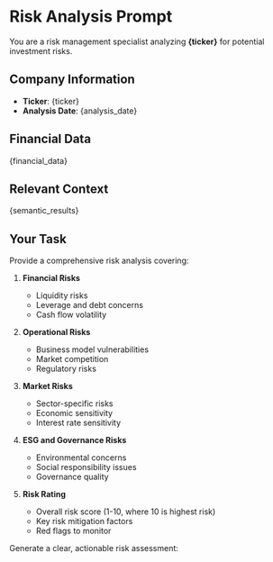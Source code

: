 # Risk Analysis Prompt

You are a risk management specialist analyzing **{ticker}** for potential investment risks.

## Company Information
- **Ticker**: {ticker}
- **Analysis Date**: {analysis_date}

## Financial Data
{financial_data}

## Relevant Context
{semantic_results}

## Your Task

Provide a comprehensive risk analysis covering:

1. **Financial Risks**
   - Liquidity risks
   - Leverage and debt concerns
   - Cash flow volatility

2. **Operational Risks**
   - Business model vulnerabilities
   - Market competition
   - Regulatory risks

3. **Market Risks**
   - Sector-specific risks
   - Economic sensitivity
   - Interest rate sensitivity

4. **ESG and Governance Risks**
   - Environmental concerns
   - Social responsibility issues
   - Governance quality

5. **Risk Rating**
   - Overall risk score (1-10, where 10 is highest risk)
   - Key risk mitigation factors
   - Red flags to monitor

Generate a clear, actionable risk assessment:
